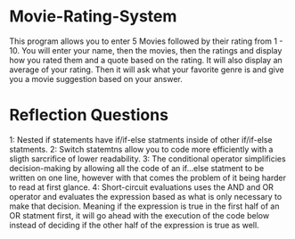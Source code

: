 # Movie-Rating-System
This program allows you to enter 5 Movies followed by their rating from 1 - 10.
You will enter your name, then the movies, then the ratings and display how you rated them and a quote based on the rating.
It will also display an average of your rating.
Then it will ask what your favorite genre is and give you a movie suggestion based on your answer.

# Reflection Questions 
1: Nested if statements have if/if-else statments inside of other if/if-else statments.
2: Switch statemtns allow you to code more efficiently with a sligth sarcrifice of lower readability. 
3: The conditional operator simplificies decision-making by allowing all the code of an if...else statment to be written on one line, however with that comes the problem of it being harder to read at first glance.
4: Short-circuit evaluations uses the AND and OR operator and evaluates the expression based as what is only necessary to make that decision. Meaning if the expression is true in the first half of an OR statment first, it will go ahead with the execution of the code below instead of deciding if the other half of the expression is true as well. 
